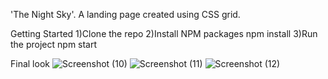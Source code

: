 'The Night Sky'. A landing page created using CSS grid.


Getting Started
1)Clone the repo
2)Install NPM packages
npm install
3)Run the project
npm start

Final look
![Screenshot (10)](https://github.com/gargee-banerjee/Designs/assets/61202425/76c28048-7b39-41d2-8caa-41629efc4290)
![Screenshot (11)](https://github.com/gargee-banerjee/Designs/assets/61202425/47566255-100c-4f50-b1f1-9a664a0633da)
![Screenshot (12)](https://github.com/gargee-banerjee/Designs/assets/61202425/1a05400b-10cf-44b9-8a59-eaf0eb6c078c)

